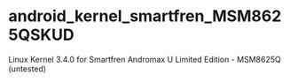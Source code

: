 android_kernel_smartfren_MSM8625QSKUD
=====================================

Linux Kernel 3.4.0 for Smartfren Andromax U Limited Edition - MSM8625Q  (untested)

